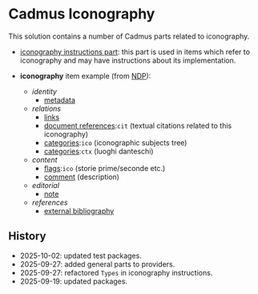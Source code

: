 # Cadmus Iconography

This solution contains a number of Cadmus parts related to iconography.

- [iconography instructions part](docs/ico-instructions.md): this part is used in items which refer to iconography and may have instructions about its implementation.

- **iconography** item example (from [NDP](https://github.com/vedph/cadmus-ndp-api)):
  - _identity_
    - [metadata](https://github.com/vedph/cadmus-general/blob/master/docs/metadata.md)
  - _relations_
    - [links](https://github.com/vedph/cadmus-general/blob/master/docs/pin-links.md)
    - [document references](https://github.com/vedph/cadmus-general/blob/master/docs/doc-references.md):`cit` (textual citations related to this iconography)
    - [categories](https://github.com/vedph/cadmus-general/blob/master/docs/categories.md):`ico` (iconographic subjects tree)
    - [categories](https://github.com/vedph/cadmus-general/blob/master/docs/categories.md):`ctx` (luoghi danteschi)
  - _content_
    - [flags](https://github.com/vedph/cadmus-general/blob/master/docs/flags.md):`ico` (storie prime/seconde etc.)
    - [comment](https://github.com/vedph/cadmus-general/blob/master/docs/comment.md) (description)
  - _editorial_
    - [note](https://github.com/vedph/cadmus-general/blob/master/docs/note.md)
  - _references_
    - [external bibliography](https://github.com/vedph/cadmus-general/blob/master/docs/ext-bibliography.md)

## History

- 2025-10-02: updated test packages.
- 2025-09-27: added general parts to providers.
- 2025-09-27: refactored `Types` in iconography instructions.
- 2025-09-19: updated packages.
